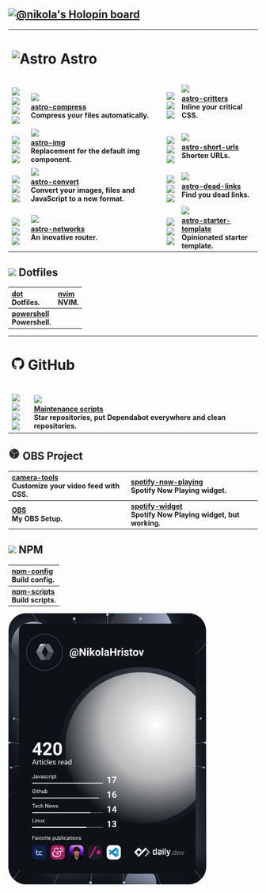 ## <a href="https://holopin.io/@nikola"><picture><img alt="@nikola's Holopin board" src="https://holopin.io/api/user/board?user=nikola" /></picture></a>

<table>
	<tbody>
		<tr>
			<td colspan=4>
				<h1><picture><source media="(prefers-color-scheme: dark)" srcset="https://astro.build/assets/press/logomark-dark.svg"><source media="(prefers-color-scheme: light)" srcset="https://astro.build/assets/press/logomark-light.svg"><img width="25" alt="Astro" src="https://astro.build/assets/press/logomark-light.svg"></picture> Astro</h1>
			</td>
		</tr>
		<tr>
			<!-- astro-compress -->
			<td valign="middle">
				<br /><a href="https://github.com/astro-community/astro-compress/actions/workflows/node.yml"><img src="https://img.shields.io/github/workflow/status/astro-community/astro-compress/Node?label=Build&logo=node.js&logoColor=white&labelColor=black&logoWidth=15" /><img src="https://img.shields.io/npm/v/astro-compress?label=version&logo=npm&color=black&logoColor=white&labelColor=black&logoWidth=15" /></a><br />
				<a href="https://npmjs.org/astro-compress"><img src="https://img.shields.io/librariesio/release/npm/astro-compress?label=dependencies&logo=dependabot&color=black&logoColor=white&labelColor=black&logoWidth=15" /></a><br />
				<a href="https://npmjs.org/astro-compress"><img src="https://img.shields.io/npm/dw/astro-compress?label=downloads&logo=npm&color=black&logoColor=white&labelColor=black&logoWidth=15" /></a>
			</td>
			<td valign="middle">
				<br /><a href="https://github.com/astro-community/astro-compress"><img src="https://img.shields.io/github/stars/astro-community/astro-compress?label=stars&logo=github&color=black&logoColor=white&labelColor=black&logoWidth=15" /></a><br />
				<b>
					<a href="https://npmjs.org/astro-compress">astro-compress</a>
					<br />
					Compress your files automatically.<br />
				</b>
			</td>
			<!-- astro-critters -->
			<td valign="middle">
				<br /><img src="https://img.shields.io/github/workflow/status/astro-community/astro-critters/Node?label=Build&logo=node.js&logoColor=white&labelColor=black&logoWidth=15" /><br />
				<img src="https://img.shields.io/npm/v/astro-critters?label=version&logo=npm&color=black&logoColor=white&labelColor=black&logoWidth=15" /><br />
				<img src="https://img.shields.io/npm/dw/astro-critters?label=downloads&logo=npm&color=black&logoColor=white&labelColor=black&logoWidth=15" />
			</td>
			<td valign="middle">
				<b>
					<img src="https://img.shields.io/github/stars/astro-community/astro-critters?label=stars&logo=github&color=black&logoColor=white&labelColor=black&logoWidth=15" /><br />
					<a href="https://npmjs.org/astro-critters">astro-critters</a>
					<br />
					Inline your critical CSS.
				</b>
			</td>
		</tr>
		<tr>
			<!-- astro-img -->
			<td valign="middle">
				<br /><img src="https://img.shields.io/github/workflow/status/nikolaxhristov/astro-img/Node?label=Build&logo=node.js&logoColor=white&labelColor=black&logoWidth=15" /><br />
				<img src="https://img.shields.io/npm/v/astro-img?label=version&logo=npm&color=black&logoColor=white&labelColor=black&logoWidth=15" /><br />
				<img src="https://img.shields.io/npm/dw/astro-img?label=downloads&logo=npm&color=black&logoColor=white&labelColor=black&logoWidth=15" />
			</td>
			<td valign="middle">
				<b>
					<img src="https://img.shields.io/github/stars/nikolaxhristov/astro-img?label=stars&logo=github&color=black&logoColor=white&labelColor=black&logoWidth=15" /><br />
					<a href="https://npmjs.org/astro-img">astro-img</a>
					<br />
					Replacement for the default img component.
				</b>
			</td>
			<!-- astro-short-urls -->
			<td valign="middle">
				<br /><img src="https://img.shields.io/github/workflow/status/nikolaxhristov/astro-short-urls/Node?label=Build&logo=node.js&logoColor=white&labelColor=black&logoWidth=15" /><br />
				<img src="https://img.shields.io/npm/v/astro-short-urls?label=version&logo=npm&color=black&logoColor=white&labelColor=black&logoWidth=15" /><br />
				<img src="https://img.shields.io/npm/dw/astro-short-urls?label=downloads&logo=npm&color=black&logoColor=white&labelColor=black&logoWidth=15" />
			</td>
			<td valign="middle">
				<b>
					<img src="https://img.shields.io/github/stars/nikolaxhristov/astro-short-urls?label=stars&logo=github&color=black&logoColor=white&labelColor=black&logoWidth=15" /><br />
					<a href="https://npmjs.org/astro-short-urls">astro-short-urls</a>
					<br />
					Shorten URLs.
				</b>
			</td>
		<tr>
		<tr>
			<!-- astro-convert -->
			<td valign="middle">
				<br /><img src="https://img.shields.io/github/workflow/status/nikolaxhristov/astro-convert/Node?label=Build&logo=node.js&logoColor=white&labelColor=black&logoWidth=15" /><br />
				<img src="https://img.shields.io/npm/v/astro-convert?label=version&logo=npm&color=black&logoColor=white&labelColor=black&logoWidth=15" /><br />
				<img src="https://img.shields.io/npm/dw/astro-convert?label=downloads&logo=npm&color=black&logoColor=white&labelColor=black&logoWidth=15" />
			</td>
			<td valign="middle">
				<b>
					<img src="https://img.shields.io/github/stars/nikolaxhristov/astro-convert?label=stars&logo=github&color=black&logoColor=white&labelColor=black&logoWidth=15" /><br />
					<a href="https://npmjs.org/astro-convert">astro-convert</a>
					<br />
					Convert your images, files and JavaScript to a new format.
				</b>
			</td>
			<!-- astro-dead-links -->
			<td valign="middle">
				<br /><img src="https://img.shields.io/github/workflow/status/nikolaxhristov/astro-dead-links/Node?label=Build&logo=node.js&logoColor=white&labelColor=black&logoWidth=15" /><br />
				<img src="https://img.shields.io/npm/v/astro-dead-links?label=version&logo=npm&color=black&logoColor=white&labelColor=black&logoWidth=15" /><br />
				<img src="https://img.shields.io/npm/dw/astro-dead-links?label=downloads&logo=npm&color=black&logoColor=white&labelColor=black&logoWidth=15" />
			</td>
			<td valign="middle">
				<b>
					<img src="https://img.shields.io/github/stars/nikolaxhristov/astro-dead-links?label=stars&logo=github&color=black&logoColor=white&labelColor=black&logoWidth=15" /><br />
					<a href="https://npmjs.org/astro-dead-links">astro-dead-links</a>
					<br />
					Find you dead links.
				</b>
			</td>
		<tr>
		<tr>
			<!-- astro-networks -->
			<td valign="middle">
				<br /><img src="https://img.shields.io/github/workflow/status/nikolaxhristov/astro-networks/Node?label=Build&logo=node.js&logoColor=white&labelColor=black&logoWidth=15" /><br />
				<img src="https://img.shields.io/npm/v/astro-networks?label=version&logo=npm&color=black&logoColor=white&labelColor=black&logoWidth=15" /><br />
				<img src="https://img.shields.io/npm/dw/astro-networks?label=downloads&logo=npm&color=black&logoColor=white&labelColor=black&logoWidth=15" />
			</td>
			<td valign="middle">
				<b>
					<img src="https://img.shields.io/github/stars/nikolaxhristov/astro-networks?label=stars&logo=github&color=black&logoColor=white&labelColor=black&logoWidth=15" /><br />
					<a href="https://npmjs.org/astro-networks">astro-networks</a>
					<br />
					An inovative router.
				</b>
			</td>
			<!-- astro-starter-template -->
			<td valign="middle">
				<br /><img src="https://img.shields.io/github/workflow/status/lightrix/astro-starter-template/Node?label=Build&logo=node.js&logoColor=white&labelColor=black&logoWidth=15" /><br />
				<img src="https://img.shields.io/npm/v/astro-starter-template?label=version&logo=npm&color=black&logoColor=white&labelColor=black&logoWidth=15" /><br />
				<img src="https://img.shields.io/npm/dw/astro-starter-template?label=downloads&logo=npm&color=black&logoColor=white&labelColor=black&logoWidth=15" />
			</td>
			<td valign="middle">
				<b>
					<img src="https://img.shields.io/github/stars/lightrix/astro-starter-template?label=stars&logo=github&color=black&logoColor=white&labelColor=black&logoWidth=15" /><br />
					<a href="https://npmjs.org/astro-starter-template">astro-starter-template</a>
					<br />
					Opinionated starter template.
				</b>
			</td>
		<tr>
	</tbody>
</table>

## <img src="https://raw.githubusercontent.com/jglovier/dotfiles-logo/master/dotfiles-logo-icon.png" width="16" /> Dotfiles

| **[dot] <br /> Dotfiles.**          | **[nvim] <br /> NVIM.** |
| :---------------------------------- | :---------------------- |
| **[powershell] <br /> Powershell.** |                         |

<table>
	<tbody>
		<tr>
			<td colspan=4>
				<h1><picture><source media="(prefers-color-scheme: dark)" srcset="https://raw.githubusercontent.com/nikolaxhristov/nikolaxhristov/main/.github/img/GitHub-Mark-Light-32px.png"><source media="(prefers-color-scheme: light)" srcset="https://raw.githubusercontent.com/nikolaxhristov/nikolaxhristov/main/.github/img/GitHub-Mark-32px.png"><img width="25" alt="GitHub" src="https://raw.githubusercontent.com/nikolaxhristov/nikolaxhristov/main/.github/img/GitHub-Mark-32px.png"></picture> GitHub</h1>
			</td>
		</tr>
		<tr>
			<!-- @yesmaintenance/scripts -->
			<td valign="middle">
				<br /><a href="https://github.com/yesmaintenance/npm/actions/workflows/node.yml"><img src="https://img.shields.io/github/workflow/status/yesmaintenance/npm/Node?label=Build&logo=node.js&logoColor=white&labelColor=black&logoWidth=15" /><img src="https://img.shields.io/npm/v/@yesmaintenance/scripts?label=version&logo=npm&color=black&logoColor=white&labelColor=black&logoWidth=15" /></a><br />
				<a href="https://npmjs.org/@yesmaintenance/scripts"><img src="https://img.shields.io/librariesio/release/npm/@yesmaintenance/scripts?label=dependencies&logo=dependabot&color=black&logoColor=white&labelColor=black&logoWidth=15" /></a><br />
				<a href="https://npmjs.org/@yesmaintenance/scripts"><img src="https://img.shields.io/npm/dw/@yesmaintenance/scripts?label=downloads&logo=npm&color=black&logoColor=white&labelColor=black&logoWidth=15" /></a>
			</td>
			<td valign="middle">
				<br /><a href="https://github.com/yesmaintenance/npm"><img src="https://img.shields.io/github/stars/yesmaintenance/npm?label=stars&logo=github&color=black&logoColor=white&labelColor=black&logoWidth=15" /></a><br />
				<b>
					<a href="https://npmjs.org/@yesmaintenance/scripts">Maintenance scripts</a>
					<br />
					Star repositories, put Dependabot everywhere and clean repositories.<br />
				</b>
			</td>
		</tr>
	<tbody>
</table>

## <img src="https://raw.githubusercontent.com/nikolaxhristov/nikolaxhristov/main/.github/img/obs-logo.svg" width="24" height="24" /> OBS Project

| **[camera-tools] <br /> Customize your video feed with CSS.** | **[spotify-now-playing] <br /> Spotify Now Playing widget.**         |
| :------------------------------------------------------------ | :------------------------------------------------------------------- |
| **[OBS] <br /> My OBS Setup.**                                | **[spotify-widget] <br /> Spotify Now Playing widget, but working.** |

## <img src="https://raw.githubusercontent.com/npm/logos/master/npm%20square/n.svg" width="22" /> NPM

| **[npm-config] <br /> Build config.**   |
| :-------------------------------------- |
| **[npm-scripts] <br /> Build scripts.** |

<a href="https://app.daily.dev/nikolahristov"><img src="https://github.com/nikolaxhristov/nikolaxhristov/blob/main/devcard.svg?rev=hs2VsNVqDK" width="400" alt="Nikola's Dev Card"/></a>

[astro-compress]: https://github.com/Lightrix/astro-compress
[astro-convert]: https://github.com/Lightrix/astro-convert
[astro-critters]: https://github.com/Lightrix/astro-critters
[astro-dead-links]: https://github.com/Lightrix/astro-dead-links
[astro-img]: https://github.com/Lightrix/astro-img
[astro-networks]: https://github.com/Lightrix/astro-networks
[astro-short-urls]: https://github.com/Lightrix/astro-short-urls
[astro-starter-template]: https://github.com/Lightrix/astro-starter-template
[astro]: https://github.com/withastro/astro
[camera-tools]: https://github.com/nikolaxhristov/camera-tools
[dot]: https://github.com/nikolaxhristov/dot
[maintenance]: https://github.com/nikolaxhristov/maintenance
[npm-config]: https://github.com/Lightrix/npm/tree/main/config
[npm-scripts]: https://github.com/Lightrix/npm/tree/main/scripts
[nvim]: https://github.com/nikolaxhristov/nvim
[obs project]: https://github.com/obsproject/obs-studio
[obs]: https://github.com/nikolaxhristov/obs
[powershell]: https://github.com/nikolaxhristov/powershell
[zsh]: https://github.com/nikolaxhristov/zsh
[spotify-now-playing]: https://github.com/nikolaxhristov/spotify-now-playing
[spotify-widget]: https://github.com/nikolaxhristov/spotify-widget
[@yesmaintenance/scripts]: https://npmjs.org/@yesmaintenance/scripts
